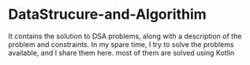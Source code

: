 # DataStrucure-and-Algorithim
It contains the solution to DSA problems, along with a description of the problem and constraints. 
In my spare time, I try to solve the problems available, and I share them here.
most of them are solved using Kotlin

